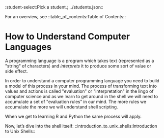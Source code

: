 :student-select:Pick a student.; ../students.json::

For an overview, see ::table_of_contents:Table of Contents::

# How to Understand Computer Languages

A programming language is a program which takes text (represented as a
"string" of characters) and *interprets* it to produce some sort of
value or side effect.

In order to understand a computer programming language you need to build
a model of this process in your mind. The process of transforming text
into values and actions is called "evaluation" or "interpretation" in
the lingo of computer science and as we learn to get around in the shell
we will need to accumulate a set of "evaluation rules" in our mind. The
more rules we accumulate the more we will understand shell scripting.

When we get to learning R and Python the same process will apply.

Now, let’s dive into the shell itself: ::introduction_to_unix_shells:Introduction to Unix Shells::
